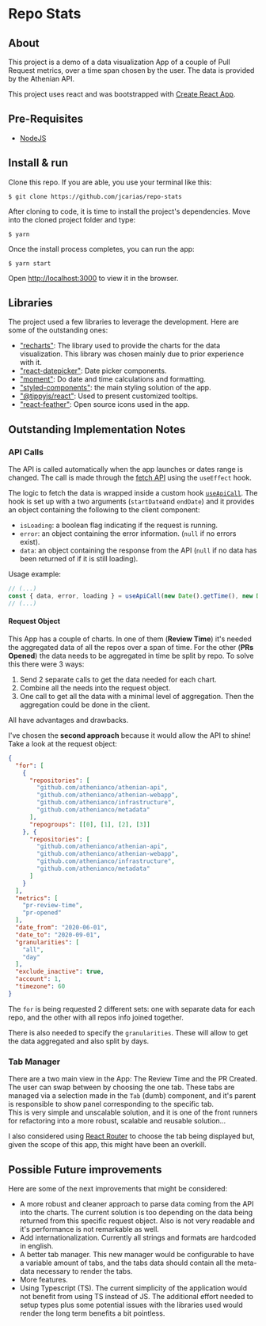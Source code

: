# Repo Stats

## About

This project is a demo of a data visualization App of a couple of Pull Request metrics, over a time span chosen by the user. The data is provided by the Athenian API.

This project uses react and was bootstrapped with [Create React App](https://github.com/facebook/create-react-app).

## Pre-Requisites

- [NodeJS](https://nodejs.org/en/)

## Install & run

Clone this repo. If you are able, you use your terminal like this:

```shell
$ git clone https://github.com/jcarias/repo-stats
```

After cloning to code, it is time to install the project's dependencies. Move into the cloned project folder and type:

```shell
$ yarn
```

Once the install process completes, you can run the app:

```shell
$ yarn start
```

Open [http://localhost:3000](http://localhost:3000) to view it in the browser.

## Libraries

The project used a few libraries to leverage the development. Here are some of the outstanding ones:

- ["recharts"](https://recharts.org/en-US/): The library used to provide the charts for the data visualization. This library was chosen mainly due to prior experience with it.
- ["react-datepicker"](https://reactdatepicker.com/): Date picker components.
- ["moment"](https://momentjs.com/): Do date and time calculations and formatting.
- ["styled-components"](https://styled-components.com/): the main styling solution of the app.
- ["@tippyjs/react"](https://github.com/atomiks/tippyjs-react): Used to present customized tooltips.
- ["react-feather"](https://github.com/feathericons/react-feather): Open source icons used in the app.

## Outstanding Implementation Notes

### API Calls

The API is called automatically when the app launches or dates range is changed. The call is made through the [fetch API](https://developer.mozilla.org/en-US/docs/Web/API/Fetch_API) using the `useEffect` hook.

The logic to fetch the data is wrapped inside a custom hook [`useApiCall`](https://github.com/jcarias/repo-stats/blob/main/src/utils/hooks/useApiCall.js). The hook is set up with a two arguments (`startDate`and `endDate`) and it provides an object containing the following to the client component:

- `isLoading`: a boolean flag indicating if the request is running.
- `error`: an object containing the error information. (`null` if no errors exist).
- `data`: an object containing the response from the API (`null` if no data has been returned of if it is still loading).

Usage example:

```javascript
// (...)
const { data, error, loading } = useApiCall(new Date().getTime(), new Date().getTime());
// (...)
```

#### Request Object

This App has a couple of charts. In one of them (**Review Time**) it's needed the aggregated data of all the repos over a span of time. For the other (**PRs Opened**) the data needs to be aggregated in time be split by repo. To solve this there were 3 ways:

1. Send 2 separate calls to get the data needed for each chart.
2. Combine all the needs into the request object.
3. One call to get all the data with a minimal level of aggregation. Then the aggregation could be done in the client.

All have advantages and drawbacks.

I've chosen the **second approach** because it would allow the API to shine! Take a look at the request object:

```JSON
{
  "for": [
    {
      "repositories": [
        "github.com/athenianco/athenian-api",
        "github.com/athenianco/athenian-webapp",
        "github.com/athenianco/infrastructure",
        "github.com/athenianco/metadata"
      ],
      "repogroups": [[0], [1], [2], [3]]
    }, {
      "repositories": [
        "github.com/athenianco/athenian-api",
        "github.com/athenianco/athenian-webapp",
        "github.com/athenianco/infrastructure",
        "github.com/athenianco/metadata"
      ]
    }
  ],
  "metrics": [
    "pr-review-time",
    "pr-opened"
  ],
  "date_from": "2020-06-01",
  "date_to": "2020-09-01",
  "granularities": [
    "all",
    "day"
  ],
  "exclude_inactive": true,
  "account": 1,
  "timezone": 60
}
```

The `for` is being requested 2 different sets: one with separate data for each repo, and the other with all repos info joined together.

There is also needed to specify the `granularities`. These will allow to get the data aggregated and also split by days.

### Tab Manager

There are a two main view in the App: The Review Time and the PR Created. The user can swap between by choosing the one tab. These tabs are managed via a selection made in the `Tab` (dumb) component, and it's parent is responsible to show panel corresponding to the specific tab.\
This is very simple and unscalable solution, and it is one of the front runners for refactoring into a more robust, scalable and reusable solution...

I also considered using [React Router](https://reactrouter.com/) to choose the tab being displayed but, given the scope of this app, this might have been an overkill.

## Possible Future improvements

Here are some of the next improvements that might be considered:

- A more robust and cleaner approach to parse data coming from the API into the charts. The current solution is too depending on the data being returned from this specific request object. Also is not very readable and it's performance is not remarkable as well.
- Add internationalization. Currently all strings and formats are hardcoded in english.
- A better tab manager. This new manager would be configurable to have a variable amount of tabs, and the tabs data should contain all the meta-data necessary to render the tabs.
- More features.
- Using Typescript (TS). The current simplicity of the application would not benefit from using TS instead of JS. The additional effort needed to setup types plus some potential issues with the libraries used would render the long term benefits a bit pointless.
